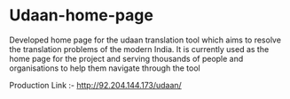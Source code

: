 # Udaan-home-page
Developed home page for the udaan translation tool which aims to resolve the translation problems of the modern India. It is currently used as the home page for the project and serving thousands of people and organisations to help them navigate through the tool

Production Link :- http://92.204.144.173/udaan/
